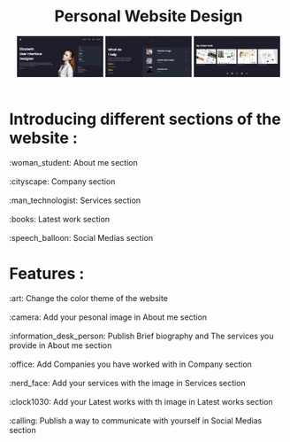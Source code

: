 <h1 align="center">Personal Website Design</h1>
<div align="center">
<img src="Demo/landingPage.png" width="31%"></img> 
<img src="Demo/company-services-section.png" width="31%"></img>
<img src="Demo/latestWork-contact-section.png" width="31%"></img> 
</div>

<br/>
<div>
<h1>Introducing different sections of the website :</h1>
:woman_student: About me section
</br></br>
:cityscape: Company section
</br></br>
:man_technologist: Services section
</br></br>
:books: Latest work section
</br></br>
:speech_balloon: Social Medias section
</div>

<h1> Features : </h1>
:art: Change the color theme of the website 
</br></br>
:camera: Add your pesonal image in About me section
</br></br>
:information_desk_person: Publish Brief biography and The services you provide in About me section
</br></br>
:office: Add Companies you have worked with in Company section
</br></br>
:nerd_face: Add your services with the image in Services section
</br></br>
:clock1030: Add your Latest works with th image in Latest works section
</br></br>
:calling: Publish a way to communicate with yourself in Social Medias section
